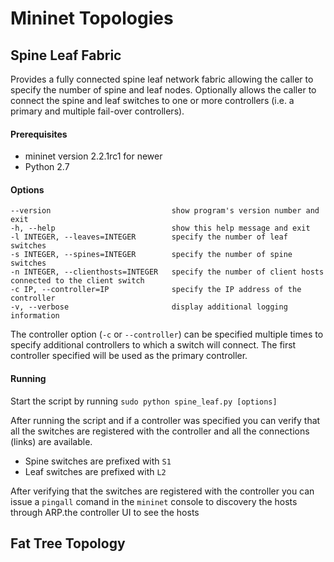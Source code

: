 # Mininet Topologies

## Spine Leaf Fabric
Provides a fully connected spine leaf network fabric allowing the caller to
specify the number of spine and leaf nodes. Optionally allows the caller to
connect the spine and leaf switches to one or more controllers (i.e. a primary
and multiple fail-over controllers).

#### Prerequisites
  - mininet version 2.2.1rc1 for newer
  - Python 2.7

#### Options
    --version                           show program's version number and exit
    -h, --help                          show this help message and exit
    -l INTEGER, --leaves=INTEGER        specify the number of leaf switches
    -s INTEGER, --spines=INTEGER        specify the number of spine switches
    -n INTEGER, --clienthosts=INTEGER   specify the number of client hosts connected to the client switch
    -c IP, --controller=IP              specify the IP address of the controller
    -v, --verbose                       display additional logging information

The controller option (```-c``` or ```--controller```) can be specified multiple
times to specify additional controllers to which a switch will connect. The
first controller specified will be used as the primary controller.

#### Running
Start the script by running ```sudo python spine_leaf.py [options]```

After running the script and if a controller was specified you can verify that
all the switches are registered with the controller and all the connections
(links) are available.

- Spine switches are prefixed with ```S1```
- Leaf switches are prefixed with ```L2```

After verifying that the switches are registered with the controller you can
issue a ```pingall``` comand in the ```mininet``` console to discovery the hosts
through ARP.the controller UI to see the hosts

## Fat Tree Topology
